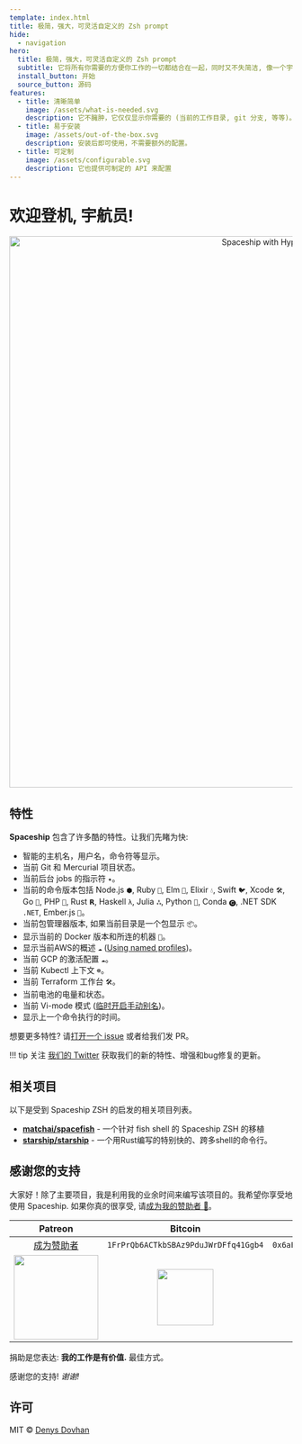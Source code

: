 ```yaml
---
template: index.html
title: 极简，强大，可灵活自定义的 Zsh prompt
hide:
  - navigation
hero:
  title: 极简，强大，可灵活自定义的 Zsh prompt
  subtitle: 它将所有你需要的方便你工作的一切都结合在一起，同时又不失简洁, 像一个宇宙飞船。
  install_button: 开始
  source_button: 源码
features:
  - title: 清晰简单
    image: /assets/what-is-needed.svg
    description: 它不臃肿，它仅仅显示你需要的 (当前的工作目录, git 分支, 等等)。
  - title: 易于安装
    image: /assets/out-of-the-box.svg
    description: 安装后即可使用，不需要额外的配置。
  - title: 可定制
    image: /assets/configurable.svg
    description: 它也提供可制定的 API 来配置
---
```


# 欢迎登机, 宇航员!

<p align="center">
  <img alt="Spaceship with Hyper and One Dark" src="https://user-images.githubusercontent.com/10276208/36086434-5de52ace-0ff2-11e8-8299-c67f9ab4e9bd.gif" width="980px">
</p>

## 特性

**Spaceship** 包含了许多酷的特性。让我们先睹为快:

- 智能的主机名，用户名，命令符等显示。
- 当前 Git 和 Mercurial 项目状态。
- 当前后台 jobs 的指示符 `✦`。
- 当前的命令版本包括 Node.js `⬢`, Ruby `💎`, Elm `🌳`, Elixir `💧`, Swift `🐦`, Xcode `🛠`, Go `🐹`, PHP `🐘`, Rust `𝗥`, Haskell `λ`, Julia `ஃ`, Python `🐍`, Conda `🅒`, .NET SDK `.NET`, Ember.js `🐹`。
- 当前包管理器版本, 如果当前目录是一个包显示 `📦`。
- 显示当前的 Docker 版本和所连的机器 `🐳`。
- 显示当前AWS的概述 `☁️` ([Using named profiles](http://docs.aws.amazon.com/cli/latest/userguide/cli-multiple-profiles.html))。
- 当前 GCP 的激活配置 `☁️`。
- 当前 Kubectl 上下文 `☸️`。
- 当前 Terraform 工作台 `🛠`。
- 当前电池的电量和状态。
- 当前 Vi-mode 模式 ([临时开启手动别名](./options.zh.md#vi-mode-vi_mode))。
- 显示上一个命令执行的时间。

想要更多特性? 请[打开一个 issue](https://github.com/spaceship-prompt/yspaceship-prompt/issues/new/choose) 或者给我们发 PR。

<!-- prettier-ignore -->
!!! tip
    关注 [我们的 Twitter](//twitter.com/SpaceshipPrompt) 获取我们的新的特性、增强和bug修复的更新。

## 相关项目

以下是受到 Spaceship ZSH 的启发的相关项目列表。

- [**matchai/spacefish**](https://github.com/matchai/spacefish) - 一个针对 fish shell 的 Spaceship ZSH 的移植
- [**starship/starship**](https://github.com/starship/starship) - 一个用Rust编写的特别快的、跨多shell的命令行。

## 感谢您的支持

大家好！除了主要项目，我是利用我的业余时间来编写该项目的。我希望你享受地使用 Spaceship. 如果你真的很享受, 请[成为我的赞助者 🤝][patreon-url]。

|                                                                       Patreon                                                                       |                                                            Bitcoin                                                             |                                                            Ethereum                                                            |
| :-------------------------------------------------------------------------------------------------------------------------------------------------: | :----------------------------------------------------------------------------------------------------------------------------: | :----------------------------------------------------------------------------------------------------------------------------: |
|                                                           [成为赞助者][patreon-url]                                                            |                                              `1FrPrQb6ACTkbSBAz9PduJWrDFfq41Ggb4`                                              |                                          `0x6aF39C917359897ae6969Ad682C14110afe1a0a1`                                          |
| <a href="https://www.patreon.com/spaceship-prompt"><img src="https://c5.patreon.com/external/logo/become_a_patron_button@2x.png" width="150px"></a> | <img src="https://user-images.githubusercontent.com/3459374/33760933-1c9b81b4-dc10-11e7-8e4b-22d81f98c138.png" width="100px"/> | <img src="https://user-images.githubusercontent.com/3459374/33760932-1c7b3fb2-dc10-11e7-9774-411264d533da.png" width="100px"/> |

捐助是您表达: **我的工作是有价值.** 最佳方式。

感谢您的支持! _谢谢!_

## 许可

MIT © [Denys Dovhan](http://denysdovhan.com)

[patreon-url]: https://www.patreon.com/denysdovhan
[patreon-image]: https://img.shields.io/badge/zsh-%3E%3Dv5.2-777777.svg?style=flat-square
